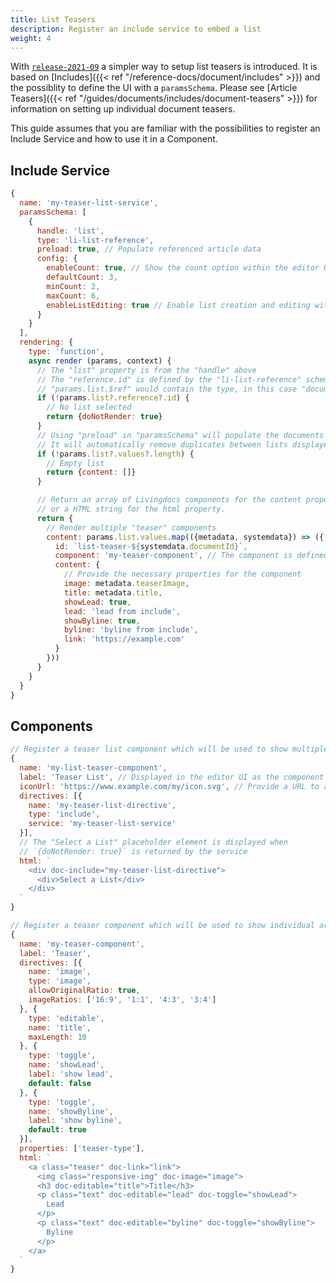 ```yaml
---
title: List Teasers
description: Register an include service to embed a list
weight: 4
---
```


With [`release-2021-09`](https://github.com/livingdocsIO/livingdocs-release-notes/blob/master/releases/release-2021-09.md) a simpler way to setup list teasers is introduced. It is based on [Includes]({{< ref "/reference-docs/document/includes" >}}) and the possiblity to define the UI with a `paramsSchema`. Please see [Article Teasers]({{< ref "/guides/documents/includes/document-teasers" >}}) for information on setting up individual document teasers.

This guide assumes that you are familiar with the possibilities to register an Include Service and how to use it in a Component.

## Include Service

```js
{
  name: 'my-teaser-list-service',
  paramsSchema: [
    {
      handle: 'list',
      type: 'li-list-reference',
      preload: true, // Populate referenced article data
      config: {
        enableCount: true, // Show the count option within the editor UI
        defaultCount: 3,
        minCount: 2,
        maxCount: 6,
        enableListEditing: true // Enable list creation and editing within the editor UI
      }
    }
  ],
  rendering: {
    type: 'function',
    async render (params, context) {
      // The "list" property is from the "handle" above
      // The "reference.id" is defined by the "li-list-reference" schema
      // "params.list.$ref" would contain the type, in this case "document"
      if (!params.list?.reference?.id) {
        // No list selected
        return {doNotRender: true}
      }
      // Using "preload" in "paramsSchema" will populate the documents in the "values" property.
      // It will automatically remove duplicates between lists displayed on the same page.
      if (!params.list?.values?.length) {
        // Empty list
        return {content: []}
      }

      // Return an array of Livingdocs components for the content property,
      // or a HTML string for the html property.
      return {
        // Render multiple "teaser" components
        content: params.list.values.map(({metadata, systemdata}) => ({
          id: `list-teaser-${systemdata.documentId}`,
          component: 'my-teaser-component', // The component is defined below
          content: {
            // Provide the necessary properties for the component
            image: metadata.teaserImage,
            title: metadata.title,
            showLead: true,
            lead: 'lead from include',
            showByline: true,
            byline: 'byline from include',
            link: 'https://example.com'
          }
        }))
      }
    }
  }
}
```

## Components

```js
// Register a teaser list component which will be used to show multiple teaser components
{
  name: 'my-list-teaser-component',
  label: 'Teaser List', // Displayed in the editor UI as the component name
  iconUrl: 'https://www.example.com/my/icon.svg', // Provide a URL to an SVG icon
  directives: [{
    name: 'my-teaser-list-directive',
    type: 'include',
    service: 'my-teaser-list-service'
  }],
  // The "Select a List" placeholder element is displayed when
  // `{doNotRender: true}` is returned by the service
  html: `
    <div doc-include="my-teaser-list-directive">
      <div>Select a List</div>
    </div>
  `
}

// Register a teaser component which will be used to show individual article teasers
{
  name: 'my-teaser-component',
  label: 'Teaser',
  directives: [{
    name: 'image',
    type: 'image',
    allowOriginalRatio: true,
    imageRatios: ['16:9', '1:1', '4:3', '3:4']
  }, {
    type: 'editable',
    name: 'title',
    maxLength: 10
  }, {
    type: 'toggle',
    name: 'showLead',
    label: 'show lead',
    default: false
  }, {
    type: 'toggle',
    name: 'showByline',
    label: 'show byline',
    default: true
  }],
  properties: ['teaser-type'],
  html: `
    <a class="teaser" doc-link="link">
      <img class="responsive-img" doc-image="image">
      <h3 doc-editable="title">Title</h3>
      <p class="text" doc-editable="lead" doc-toggle="showLead">
        Lead
      </p>
      <p class="text" doc-editable="byline" doc-toggle="showByline">
        Byline
      </p>
    </a>
  `
}
```
